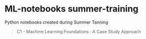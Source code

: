 # ML-notebooks summer-training
Python notebooks created during Summer Tanning

> C1 - Machine Learning Foundations : A Case Study Approach
